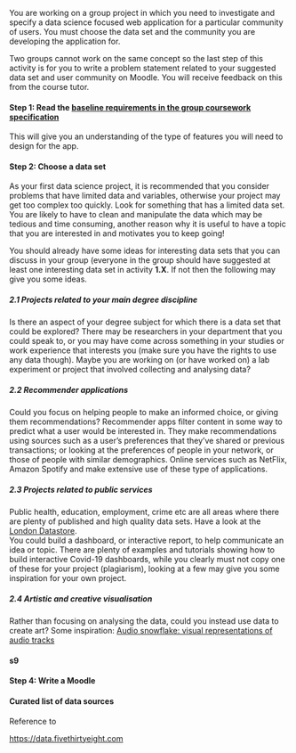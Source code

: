 You are working on a group project in which you need to investigate and specify a data science focused web application for a particular community of users. You must choose the data set and the community you are developing the application for.

Two groups cannot work on the same concept so the last step of this activity is for you to write a problem statement related to your suggested data set and user community on Moodle. You will receive feedback on this from the course tutor.

#### Step 1: Read the [baseline requirements in the group coursework specification](https://moodle.ucl.ac.uk/mod/page/view.php?id=1908177)     
This will give you an understanding of the type of features you will need to design for the app.  

#### Step 2: Choose a data set
As your first data science project, it is recommended that you consider problems that have limited data and variables, otherwise your project may get too complex too quickly. Look for something that has a limited data set. 
You are likely to have to clean and manipulate the data which may be tedious and time consuming, another reason why it is useful to have a topic that you are interested in and motivates you to keep going!

You should already have some ideas for interesting data sets that you can discuss in your group (everyone in the group should have suggested at least one interesting data set in activity **1.X**. If not then the following may give you some ideas.

##### 2.1 Projects related to your main degree discipline
Is there an aspect of your degree subject for which there is a data set that could be explored? 
There may be researchers in your department that you could speak to, or you may have come across something in your studies or work experience that interests you (make sure you have the rights to use any data though). 
Maybe you are working on (or have worked on) a lab experiment or project that involved collecting and analysing data?

##### 2.2 Recommender applications
Could you focus on helping people to make an informed choice, or giving them recommendations?
Recommender apps filter content in some way to predict what a user would be interested in. They make recommendations using sources such as a user’s preferences that they’ve shared or previous transactions; or looking at the preferences of people in your network, or those of people with similar demographics.
Online services such as NetFlix, Amazon Spotify and  make extensive use of these type of applications.

##### 2.3 Projects related to public services
Public health, education, employment, crime etc are all areas where there are plenty of published and high quality data sets. Have a look at the [London Datastore](https://data.london.gov.uk).  
You could build a dashboard, or interactive report, to help communicate an idea or topic. There are plenty of examples and tutorials showing how to build interactive Covid-19 dashboards, while you clearly must not copy one of these for your project (plagiarism), looking at a few may give you some inspiration for your own project. 

##### 2.4 Artistic and creative visualisation
Rather than focusing on analysing the data, could you instead use data to create art?
Some inspiration:
[Audio snowflake: visual representations of audio tracks](http://www.audiosnowflake.com/render_template?song_id=SOUOBYU14A4686E5D4)

#### s9 

#### Step 4: Write a Moodle 



#### Curated list of data sources
Reference to 

https://data.fivethirtyeight.com


